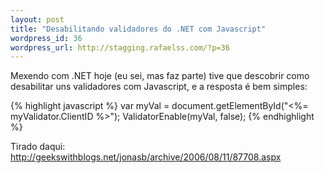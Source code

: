 ```yaml
--- 
layout: post
title: "Desabilitando validadores do .NET com Javascript"
wordpress_id: 36
wordpress_url: http://stagging.rafaelss.com/?p=36
---
```

<p>
  Mexendo com .NET hoje (eu sei, mas faz parte) tive que descobrir como desabilitar
  uns validadores com Javascript, e a resposta é bem simples:
</p>

{% highlight javascript %}
var myVal = document.getElementById("&lt;%= myValidator.ClientID %&gt;");
ValidatorEnable(myVal, false);
{% endhighlight %}

<p>Tirado daqui: <a href="http://geekswithblogs.net/jonasb/archive/2006/08/11/87708.aspx">http://geekswithblogs.net/jonasb/archive/2006/08/11/87708.aspx</a></p>